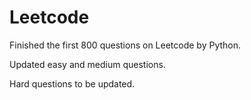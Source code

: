 # Leetcode

Finished the first 800 questions on Leetcode by Python.

Updated easy and medium questions.

Hard questions to be updated.

